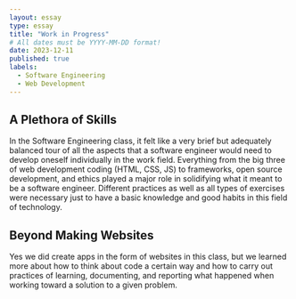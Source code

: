 ```yaml
---
layout: essay
type: essay
title: "Work in Progress"
# All dates must be YYYY-MM-DD format!
date: 2023-12-11
published: true
labels:
  - Software Engineering
  - Web Development
---
```


## A Plethora of Skills
In the Software Engineering class, it felt like a very brief but adequately balanced tour of all the aspects that a software engineer would need to develop oneself individually in the work field.  Everything from the big three of web development coding (HTML, CSS, JS) to frameworks, open source development, and ethics played a major role in solidifying what it meant to be a software engineer.  Different practices as well as all types of exercises were necessary just to have a basic knowledge and good habits in this field of technology.


## Beyond Making Websites
Yes we did create apps in the form of websites in this class, but we learned more about how to think about code a certain way and how to carry out practices of learning, documenting, and reporting what happened when working toward a solution to a given problem.
